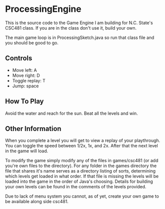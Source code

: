 ProcessingEngine
================

This is the source code to the Game Engine I am building for N.C. State's CSC481 class. If you are in the class don't use it, build your own.

The main game loop is in ProcessingSketch.java so run that class file and you should be good to go.

Controls
--------
* Move left: A
* Move right: D
* Toggle replay: T
* Jump: space

How To Play
-----------
Avoid the water and reach for the sun. Beat all the levels and win.

Other Information
-----------------
When you complete a level you will get to view a replay of your playthrough. You can toggle the speed between 1/2x, 1x, and 2x. After that the next level in the game will load.

To modify the game simply modify any of the files in games/csc481 (or add you're own files to the directory). For any folder in the games directory the file that shares it's name serves as a directory listing of sorts, determining which levels get loaded in what order. If that file is missing the levels will be loaded into the game in the order of Java's choosing. Details for building your own levels can be found in the comments of the levels provided.

Due to lack of menu system you cannot, as of yet, create your own game to be available along side csc481.